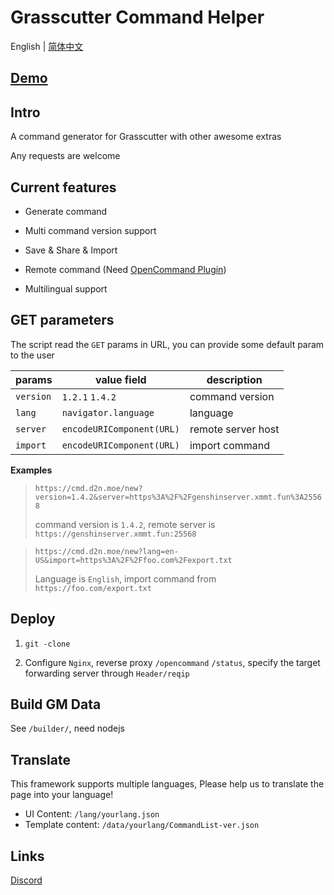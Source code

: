 # Grasscutter Command Helper

English | [简体中文](https://github.com/Dituon/grasscutter-command-helper/blob/main/README-CHS.md)

## [Demo](https://cmd.d2n.moe/new)

## Intro

A command generator for Grasscutter with other awesome extras

Any requests are welcome

## Current features

- Generate command

- Multi command version support

- Save & Share & Import

- Remote command (Need [OpenCommand Plugin](https://github.com/jie65535/gc-opencommand-plugin))

- Multilingual support

## GET parameters

The script read the `GET` params in URL, you can provide some default param to the user

| params    | value field               | description        |
| --------- | ------------------------- | ------------------ |
| `version` | `1.2.1` `1.4.2`           | command version    |
| `lang`    | `navigator.language`      | language           |
| `server`  | `encodeURIComponent(URL)` | remote server host |
| `import`  | `encodeURIComponent(URL)` | import command     |

**Examples**

> `https://cmd.d2n.moe/new?version=1.4.2&server=https%3A%2F%2Fgenshinserver.xmmt.fun%3A25568`
> 
> command version is `1.4.2`, remote server is `https://genshinserver.xmmt.fun:25568`

> `https://cmd.d2n.moe/new?lang=en-US&import=https%3A%2F%2Ffoo.com%2Fexport.txt`
>
> Language is `English`, import command from `https://foo.com/export.txt`

## Deploy

1. `git -clone`

2. Configure `Nginx`, reverse proxy `/opencommand` `/status`, specify the target forwarding server through `Header/reqip`

## Build GM Data

See `/builder/`, need nodejs

## Translate

This framework supports multiple languages, Please help us to translate the page into your language!

- UI Content: `/lang/yourlang.json`
- Template content: `/data/yourlang/CommandList-ver.json`

## Links

[Discord](https://discord.gg/Dxw5BVTN)
